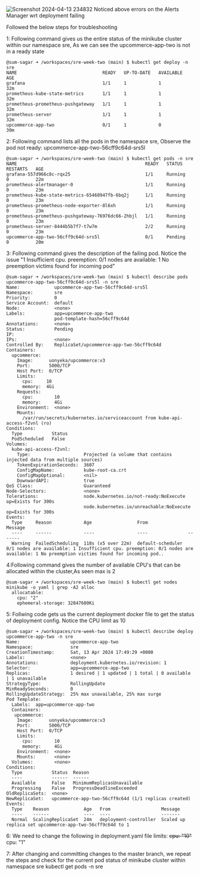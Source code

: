 ![Screenshot 2024-04-13 234832](https://github.com/sum-sagar/sre-week-two/assets/166273480/688bda4b-af01-43ed-8b0f-8a10ef20e16c)
Noticed above errors on the Alerts Manager wrt deployment failing

Followed the below steps for troubleshooting



1: Following command gives us the entire status of the minikube cluster within our namespace sre, As we can see the upcommerce-app-two is not in a ready state
```
@sum-sagar ➜ /workspaces/sre-week-two (main) $ kubectl get deploy -n sre
NAME                                READY   UP-TO-DATE   AVAILABLE   AGE
grafana                             1/1     1            1           32m
prometheus-kube-state-metrics       1/1     1            1           32m
prometheus-prometheus-pushgateway   1/1     1            1           32m
prometheus-server                   1/1     1            1           32m
upcommerce-app-two                  0/1     1            0           30m
```
2: Following command lists all the pods in the namespace sre, Observe the pod not ready: upcommerce-app-two-56cff9c64d-srs5l 
```
@sum-sagar ➜ /workspaces/sre-week-two (main) $ kubectl get pods -n sre
NAME                                                READY   STATUS    RESTARTS   AGE
grafana-557d966c8c-rqx25                            1/1     Running   0          22m
prometheus-alertmanager-0                           1/1     Running   0          23m
prometheus-kube-state-metrics-65468947fb-6bq2j      1/1     Running   0          23m
prometheus-prometheus-node-exporter-8l6xh           1/1     Running   0          23m
prometheus-prometheus-pushgateway-76976dc66-2hbjl   1/1     Running   0          23m
prometheus-server-8444b5b7f7-t7w7m                  2/2     Running   0          23m
upcommerce-app-two-56cff9c64d-srs5l                 0/1     Pending   0          20m
```

3: Following command gives the description of the failing pod. Notice the issue "1 Insufficient cpu. preemption: 0/1 nodes are available: 1 No preemption victims found for incoming pod"
```
@sum-sagar ➜ /workspaces/sre-week-two (main) $ kubectl describe pods upcommerce-app-two-56cff9c64d-srs5l -n sre
Name:             upcommerce-app-two-56cff9c64d-srs5l
Namespace:        sre
Priority:         0
Service Account:  default
Node:             <none>
Labels:           app=upcommerce-app-two
                  pod-template-hash=56cff9c64d
Annotations:      <none>
Status:           Pending
IP:               
IPs:              <none>
Controlled By:    ReplicaSet/upcommerce-app-two-56cff9c64d
Containers:
  upcommerce:
    Image:      uonyeka/upcommerce:v3
    Port:       5000/TCP
    Host Port:  0/TCP
    Limits:
      cpu:     10
      memory:  4Gi
    Requests:
      cpu:        10
      memory:     4Gi
    Environment:  <none>
    Mounts:
      /var/run/secrets/kubernetes.io/serviceaccount from kube-api-access-f2vnl (ro)
Conditions:
  Type           Status
  PodScheduled   False 
Volumes:
  kube-api-access-f2vnl:
    Type:                    Projected (a volume that contains injected data from multiple sources)
    TokenExpirationSeconds:  3607
    ConfigMapName:           kube-root-ca.crt
    ConfigMapOptional:       <nil>
    DownwardAPI:             true
QoS Class:                   Guaranteed
Node-Selectors:              <none>
Tolerations:                 node.kubernetes.io/not-ready:NoExecute op=Exists for 300s
                             node.kubernetes.io/unreachable:NoExecute op=Exists for 300s
Events:
  Type     Reason            Age                 From               Message
  ----     ------            ----                ----               -------
  Warning  FailedScheduling  118s (x5 over 22m)  default-scheduler  0/1 nodes are available: 1 Insufficient cpu. preemption: 0/1 nodes are available: 1 No preemption victims found for incoming pod..
```
4:Following command gives the number of available CPU's that can be allocated within the cluster,As seen max is 2
```
@sum-sagar ➜ /workspaces/sre-week-two (main) $ kubectl get nodes minikube -o yaml | grep -A2 alloc
  allocatable:
    cpu: "2"
    ephemeral-storage: 32847680Ki
```
5: Follwing code gets us the current deployment docker file to get the status of deployment config. Notice the CPU limit as 10
```
@sum-sagar ➜ /workspaces/sre-week-two (main) $ kubectl describe deploy upcommerce-app-two -n sre
Name:                   upcommerce-app-two
Namespace:              sre
CreationTimestamp:      Sat, 13 Apr 2024 17:49:29 +0000
Labels:                 <none>
Annotations:            deployment.kubernetes.io/revision: 1
Selector:               app=upcommerce-app-two
Replicas:               1 desired | 1 updated | 1 total | 0 available | 1 unavailable
StrategyType:           RollingUpdate
MinReadySeconds:        0
RollingUpdateStrategy:  25% max unavailable, 25% max surge
Pod Template:
  Labels:  app=upcommerce-app-two
  Containers:
   upcommerce:
    Image:      uonyeka/upcommerce:v3
    Port:       5000/TCP
    Host Port:  0/TCP
    Limits:
      cpu:        10
      memory:     4Gi
    Environment:  <none>
    Mounts:       <none>
  Volumes:        <none>
Conditions:
  Type           Status  Reason
  ----           ------  ------
  Available      False   MinimumReplicasUnavailable
  Progressing    False   ProgressDeadlineExceeded
OldReplicaSets:  <none>
NewReplicaSet:   upcommerce-app-two-56cff9c64d (1/1 replicas created)
Events:
  Type    Reason             Age   From                   Message
  ----    ------             ----  ----                   -------
  Normal  ScalingReplicaSet  24m   deployment-controller  Scaled up replica set upcommerce-app-two-56cff9c64d to 1
```

6: We need to change the following in deployment.yaml file
limits:
~~cpu: "10"~~             
  cpu: "1"

7: After changing and committing changes to the master branch, we repeat the steps and check for the current pod status of minikube cluster within namespace sre
kubectl get pods -n sre
